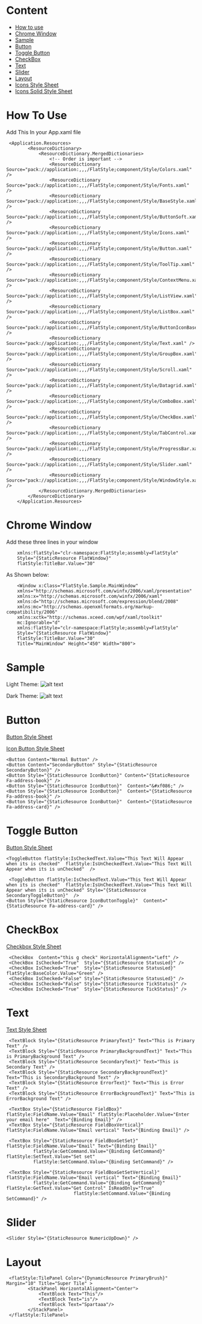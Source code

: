# Content
+ [How to use](https://github.com/Touseefelahi/WpfFlatStyle#How-To-Use)
+ [Chrome Window](https://github.com/Touseefelahi/WpfFlatStyle#Chrome-Window)
+ [Sample](https://github.com/Touseefelahi/WpfFlatStyle#Sample)
+ [Button](https://github.com/Touseefelahi/WpfFlatStyle#button)
+ [Toggle Button](https://github.com/Touseefelahi/WpfFlatStyle#Toggle-button)
+ [CheckBox](https://github.com/Touseefelahi/WpfFlatStyle#checkbox)
+ [Text](https://github.com/Touseefelahi/WpfFlatStyle#text)
+ [Slider](https://github.com/Touseefelahi/WpfFlatStyle#slider)
+ [Layout](https://github.com/Touseefelahi/WpfFlatStyle#layout)
+ [Icons Style Sheet](https://github.com/Touseefelahi/WpfFlatStyle/blob/master/Style/Icons.xaml#StyleSheet)
+ [Icons Solid Style Sheet](https://github.com/Touseefelahi/WpfFlatStyle/blob/master/Style/IconsSolid.xaml#StyleSheet)

# How To Use
Add This In your App.xaml file

     <Application.Resources>
            <ResourceDictionary>
                <ResourceDictionary.MergedDictionaries>
                    <!-- Order is important -->
                    <ResourceDictionary Source="pack://application:,,,/FlatStyle;component/Style/Colors.xaml" />
                    <ResourceDictionary Source="pack://application:,,,/FlatStyle;component/Style/Fonts.xaml" />
                    <ResourceDictionary Source="pack://application:,,,/FlatStyle;component/Style/BaseStyle.xaml" />
                    <ResourceDictionary Source="pack://application:,,,/FlatStyle;component/Style/ButtonSoft.xaml" />
                    <ResourceDictionary Source="pack://application:,,,/FlatStyle;component/Style/Icons.xaml" />
                    <ResourceDictionary Source="pack://application:,,,/FlatStyle;component/Style/Button.xaml" />
                    <ResourceDictionary Source="pack://application:,,,/FlatStyle;component/Style/ToolTip.xaml" />
                    <ResourceDictionary Source="pack://application:,,,/FlatStyle;component/Style/ContextMenu.xaml" />
                    <ResourceDictionary Source="pack://application:,,,/FlatStyle;component/Style/ListView.xaml" />
                    <ResourceDictionary Source="pack://application:,,,/FlatStyle;component/Style/ListBox.xaml" />
                    <ResourceDictionary Source="pack://application:,,,/FlatStyle;component/Style/ButtonIconBased.xaml" />
                    <ResourceDictionary Source="pack://application:,,,/FlatStyle;component/Style/Text.xaml" />
                    <ResourceDictionary Source="pack://application:,,,/FlatStyle;component/Style/GroupBox.xaml" />
                    <ResourceDictionary Source="pack://application:,,,/FlatStyle;component/Style/Scroll.xaml" />
                    <ResourceDictionary Source="pack://application:,,,/FlatStyle;component/Style/Datagrid.xaml" />
                    <ResourceDictionary Source="pack://application:,,,/FlatStyle;component/Style/ComboBox.xaml" />
                    <ResourceDictionary Source="pack://application:,,,/FlatStyle;component/Style/CheckBox.xaml" />
                    <ResourceDictionary Source="pack://application:,,,/FlatStyle;component/Style/TabControl.xaml" />
                    <ResourceDictionary Source="pack://application:,,,/FlatStyle;component/Style/ProgressBar.xaml" />
                    <ResourceDictionary Source="pack://application:,,,/FlatStyle;component/Style/Slider.xaml" />
                    <ResourceDictionary Source="pack://application:,,,/FlatStyle;component/Style/WindowStyle.xaml" />
                </ResourceDictionary.MergedDictionaries>
            </ResourceDictionary>
        </Application.Resources>


# Chrome Window
 Add  these three lines in your window
 
        xmlns:flatStyle="clr-namespace:FlatStyle;assembly=FlatStyle"           
        Style="{StaticResource FlatWindow}"
        flatStyle:TitleBar.Value="30"
 As Shown below:
 
        <Window x:Class="FlatStyle.Sample.MainWindow"      
        xmlns="http://schemas.microsoft.com/winfx/2006/xaml/presentation"        
        xmlns:x="http://schemas.microsoft.com/winfx/2006/xaml"        
        xmlns:d="http://schemas.microsoft.com/expression/blend/2008"        
        xmlns:mc="http://schemas.openxmlformats.org/markup-compatibility/2006"        
        xmlns:xctk="http://schemas.xceed.com/wpf/xaml/toolkit"        
        mc:Ignorable="d" 
        xmlns:flatStyle="clr-namespace:FlatStyle;assembly=FlatStyle"   
        Style="{StaticResource FlatWindow}"
        flatStyle:TitleBar.Value="30"
        Title="MainWindow" Height="450" Width="800">
        
# Sample
 
 Light Theme: 
![alt text](https://github.com/Touseefelahi/WpfFlatStyle/blob/master/Flatstyle.Style/BlueLightTheme.png " Light Theme")
 
Dark Theme: 
![alt text](https://github.com/Touseefelahi/WpfFlatStyle/blob/master/Flatstyle.Style/BlueDarkTheme.png " Dark Theme")

# Button
[Button Style Sheet](https://github.com/Touseefelahi/WpfFlatStyle/blob/master/Flatstyle.Style/Style/Button.xaml#StyleSheet)

[Icon Button Style Sheet](https://github.com/Touseefelahi/WpfFlatStyle/blob/master/Flatstyle.Style/Style/ButtonIconBased.xaml#StyleSheet)   
        
    <Button Content="Normal Button" />
    <Button Content="SecondaryButton" Style="{StaticResource SecondaryButton}" />
    <Button Style="{StaticResource IconButton}" Content="{StaticResource Fa-address-book}" />
    <Button Style="{StaticResource IconButton}"  Content="&#xf086;" />
    <Button Style="{StaticResource IconButton}"  Content="{StaticResource Fa-address-book}" />
    <Button Style="{StaticResource IconButton}"  Content="{StaticResource Fa-address-card}" />  
   
# Toggle Button
[Button Style Sheet](https://github.com/Touseefelahi/WpfFlatStyle/blob/master/Flatstyle.Style/Style/Button.xaml#StyleSheet)


    <ToggleButton flatStyle:IsCheckedText.Value="This Text Will Appear when its is checked"  flatStyle:IsUnCheckedText.Value="This Text Will Appear when its is unChecked"  />
    
     <ToggleButton flatStyle:IsCheckedText.Value="This Text Will Appear when its is checked"  flatStyle:IsUnCheckedText.Value="This Text Will Appear when its is unChecked" Style="{StaticResource SecondaryToggleButton}"  />
    <Button Style="{StaticResource IconButtonToggle}"  Content="{StaticResource Fa-address-card}" />              
 

# CheckBox
[Checkbox Style Sheet](https://github.com/Touseefelahi/WpfFlatStyle/blob/master/Flatstyle.Style/Style/CheckBox.xaml#StyleSheet)

     <CheckBox  Content="this g check" HorizontalAlignment="Left" />
     <CheckBox IsChecked="True"  Style="{StaticResource StatusLed}" />
     <CheckBox IsChecked="True"  Style="{StaticResource StatusLed}" flatStyle:BaseColor.Value="Green" />
     <CheckBox IsChecked="False" Style="{StaticResource StatusLed}" />
     <CheckBox IsChecked="False" Style="{StaticResource TickStatus}" />
     <CheckBox IsChecked="True"  Style="{StaticResource TickStatus}" />

# Text
[Text Style Sheet](https://github.com/Touseefelahi/WpfFlatStyle/blob/master/Flatstyle.Style/Style/Text.xaml#StyleSheet)

     <TextBlock Style="{StaticResource PrimaryText}" Text="This is Primary Text" />
     <TextBlock Style="{StaticResource PrimaryBackgroundText}" Text="This is PrimaryBackground Text" />
     <TextBlock Style="{StaticResource SecondaryText}" Text="This is Secondary Text" />
     <TextBlock Style="{StaticResource SecondaryBackgroundText}" Text="This is SecondaryBackground Text" />
     <TextBlock Style="{StaticResource ErrorText}" Text="This is Error Text" />
     <TextBlock Style="{StaticResource ErrorBackgroundText}" Text="This is ErrorBackground Text" />
    
     <TextBox Style="{StaticResource FieldBox}" flatStyle:FieldName.Value="Email" flatStyle:Placeholder.Value="Enter your email here"  Text="{Binding Email}" />
     <TextBox Style="{StaticResource FieldBoxVertical}" flatStyle:FieldName.Value="Email vertical" Text="{Binding Email}" />

     <TextBox Style="{StaticResource FieldBoxGetSet}" flatStyle:FieldName.Value="Email" Text="{Binding Email}"
              flatStyle:GetCommand.Value="{Binding GetCommand}" flatStyle:SetText.Value="Set set"
              flatStyle:SetCommand.Value="{Binding SetCommand}" />

     <TextBox Style="{StaticResource FieldBoxGetSetVertical}" flatStyle:FieldName.Value="Email vertical" Text="{Binding Email}"
              flatStyle:GetCommand.Value="{Binding GetCommand}" flatStyle:GetText.Value="Get Control" IsReadOnly="True"
                             flatStyle:SetCommand.Value="{Binding SetCommand}" />


# Slider
    <Slider Style="{StaticResource NumericUpDown}" />

# Layout
     <flatStyle:TilePanel Color="{DynamicResource PrimaryBrush}" Margin="10" Title="Super Tile" >
            <StackPanel HorizontalAlignment="Center">
                <TextBlock Text="This"/>
                <TextBlock Text="is"/>
                <TextBlock Text="Spartaaa"/>
            </StackPanel>
     </flatStyle:TilePanel>